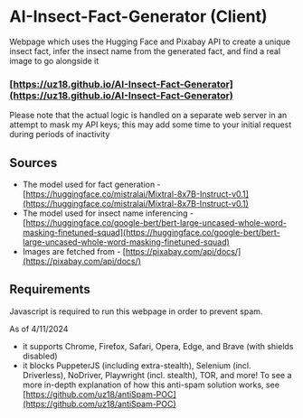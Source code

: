 # AI-Insect-Fact-Generator (Client)
Webpage which uses the Hugging Face and Pixabay API to create a unique insect fact, infer the insect name from the generated fact, and find a real image to go alongside it

### [https://uz18.github.io/AI-Insect-Fact-Generator](https://uz18.github.io/AI-Insect-Fact-Generator)

Please note that the actual logic is handled on a separate web server in an attempt to mask my API keys; this may add some time to your initial request during periods of inactivity

## Sources
- The model used for fact generation - [https://huggingface.co/mistralai/Mixtral-8x7B-Instruct-v0.1](https://huggingface.co/mistralai/Mixtral-8x7B-Instruct-v0.1)
- The model used for insect name inferencing - [https://huggingface.co/google-bert/bert-large-uncased-whole-word-masking-finetuned-squad](https://huggingface.co/google-bert/bert-large-uncased-whole-word-masking-finetuned-squad)
- Images are fetched from - [https://pixabay.com/api/docs/](https://pixabay.com/api/docs/) 

## Requirements
Javascript is required to run this webpage in order to prevent spam.

As of 4/11/2024
- it supports Chrome, Firefox, Safari, Opera, Edge, and Brave (with shields disabled)
- it blocks PuppeterJS (including extra-stealth), Selenium (incl. Driverless), NoDriver, Playwright (incl. stealth), TOR, and more!
To see a more in-depth explanation of how this anti-spam solution works, see [https://github.com/uz18/antiSpam-POC](https://github.com/uz18/antiSpam-POC)
